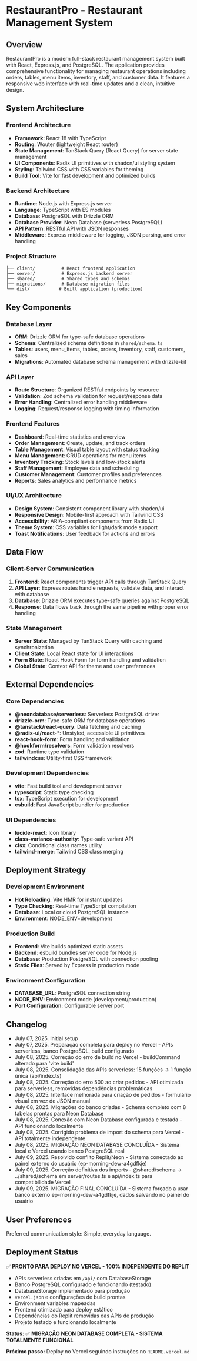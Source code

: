 # RestaurantPro - Restaurant Management System

## Overview

RestaurantPro is a modern full-stack restaurant management system built with React, Express.js, and PostgreSQL. The application provides comprehensive functionality for managing restaurant operations including orders, tables, menu items, inventory, staff, and customer data. It features a responsive web interface with real-time updates and a clean, intuitive design.

## System Architecture

### Frontend Architecture
- **Framework**: React 18 with TypeScript
- **Routing**: Wouter (lightweight React router)
- **State Management**: TanStack Query (React Query) for server state management
- **UI Components**: Radix UI primitives with shadcn/ui styling system
- **Styling**: Tailwind CSS with CSS variables for theming
- **Build Tool**: Vite for fast development and optimized builds

### Backend Architecture
- **Runtime**: Node.js with Express.js server
- **Language**: TypeScript with ES modules
- **Database**: PostgreSQL with Drizzle ORM
- **Database Provider**: Neon Database (serverless PostgreSQL)
- **API Pattern**: RESTful API with JSON responses
- **Middleware**: Express middleware for logging, JSON parsing, and error handling

### Project Structure
```
├── client/          # React frontend application
├── server/          # Express.js backend server
├── shared/          # Shared types and schemas
├── migrations/      # Database migration files
└── dist/           # Built application (production)
```

## Key Components

### Database Layer
- **ORM**: Drizzle ORM for type-safe database operations
- **Schema**: Centralized schema definitions in `shared/schema.ts`
- **Tables**: users, menu_items, tables, orders, inventory, staff, customers, sales
- **Migrations**: Automated database schema management with drizzle-kit

### API Layer
- **Route Structure**: Organized RESTful endpoints by resource
- **Validation**: Zod schema validation for request/response data
- **Error Handling**: Centralized error handling middleware
- **Logging**: Request/response logging with timing information

### Frontend Features
- **Dashboard**: Real-time statistics and overview
- **Order Management**: Create, update, and track orders
- **Table Management**: Visual table layout with status tracking
- **Menu Management**: CRUD operations for menu items
- **Inventory Tracking**: Stock levels and low-stock alerts
- **Staff Management**: Employee data and scheduling
- **Customer Management**: Customer profiles and preferences
- **Reports**: Sales analytics and performance metrics

### UI/UX Architecture
- **Design System**: Consistent component library with shadcn/ui
- **Responsive Design**: Mobile-first approach with Tailwind CSS
- **Accessibility**: ARIA-compliant components from Radix UI
- **Theme System**: CSS variables for light/dark mode support
- **Toast Notifications**: User feedback for actions and errors

## Data Flow

### Client-Server Communication
1. **Frontend**: React components trigger API calls through TanStack Query
2. **API Layer**: Express routes handle requests, validate data, and interact with database
3. **Database**: Drizzle ORM executes type-safe queries against PostgreSQL
4. **Response**: Data flows back through the same pipeline with proper error handling

### State Management
- **Server State**: Managed by TanStack Query with caching and synchronization
- **Client State**: Local React state for UI interactions
- **Form State**: React Hook Form for form handling and validation
- **Global State**: Context API for theme and user preferences

## External Dependencies

### Core Dependencies
- **@neondatabase/serverless**: Serverless PostgreSQL driver
- **drizzle-orm**: Type-safe ORM for database operations
- **@tanstack/react-query**: Data fetching and caching
- **@radix-ui/react-***: Unstyled, accessible UI primitives
- **react-hook-form**: Form handling and validation
- **@hookform/resolvers**: Form validation resolvers
- **zod**: Runtime type validation
- **tailwindcss**: Utility-first CSS framework

### Development Dependencies
- **vite**: Fast build tool and development server
- **typescript**: Static type checking
- **tsx**: TypeScript execution for development
- **esbuild**: Fast JavaScript bundler for production

### UI Dependencies
- **lucide-react**: Icon library
- **class-variance-authority**: Type-safe variant API
- **clsx**: Conditional class names utility
- **tailwind-merge**: Tailwind CSS class merging

## Deployment Strategy

### Development Environment
- **Hot Reloading**: Vite HMR for instant updates
- **Type Checking**: Real-time TypeScript compilation
- **Database**: Local or cloud PostgreSQL instance
- **Environment**: NODE_ENV=development

### Production Build
- **Frontend**: Vite builds optimized static assets
- **Backend**: esbuild bundles server code for Node.js
- **Database**: Production PostgreSQL with connection pooling
- **Static Files**: Served by Express in production mode

### Environment Configuration
- **DATABASE_URL**: PostgreSQL connection string
- **NODE_ENV**: Environment mode (development/production)
- **Port Configuration**: Configurable server port

## Changelog

- July 07, 2025. Initial setup
- July 07, 2025. Preparação completa para deploy no Vercel - APIs serverless, banco PostgreSQL, build configurado
- July 08, 2025. Correção do erro de build no Vercel - buildCommand alterado para 'vite build'
- July 08, 2025. Consolidação das APIs serverless: 15 funções → 1 função única (api/index.ts)
- July 08, 2025. Correção do erro 500 ao criar pedidos - API otimizada para serverless, removidas dependências problemáticas
- July 08, 2025. Interface melhorada para criação de pedidos - formulário visual em vez de JSON manual
- July 08, 2025. Migrações do banco criadas - Schema completo com 8 tabelas prontas para Neon Database
- July 08, 2025. Conexão com Neon Database configurada e testada - API funcionando localmente
- July 08, 2025. Corrigido problema de import do schema para Vercel - API totalmente independente
- July 08, 2025. MIGRAÇÃO NEON DATABASE CONCLUÍDA - Sistema local e Vercel usando banco PostgreSQL real
- July 09, 2025. Resolvido conflito Replit/Neon - Sistema conectado ao painel externo do usuário (ep-morning-dew-a4gdfkje)
- July 09, 2025. Correção definitiva dos imports - @shared/schema → ../shared/schema em server/routes.ts e api/index.ts para compatibilidade Vercel
- July 09, 2025. MIGRAÇÃO FINAL CONCLUÍDA - Sistema forçado a usar banco externo ep-morning-dew-a4gdfkje, dados salvando no painel do usuário

## User Preferences

Preferred communication style: Simple, everyday language.

## Deployment Status

✅ **PRONTO PARA DEPLOY NO VERCEL - 100% INDEPENDENTE DO REPLIT**

- APIs serverless criadas em `/api/` com DatabaseStorage
- Banco PostgreSQL configurado e funcionando (testado)
- DatabaseStorage implementado para produção
- `vercel.json` e configurações de build prontas
- Environment variables mapeadas
- Frontend otimizado para deploy estático
- Dependências do Replit removidas das APIs de produção
- Projeto testado e funcionando localmente

**Status:** ✅ **MIGRAÇÃO NEON DATABASE COMPLETA - SISTEMA TOTALMENTE FUNCIONAL**

**Próximo passo:** Deploy no Vercel seguindo instruções no `README.vercel.md`